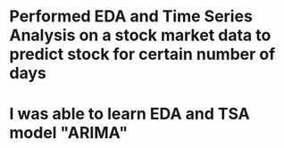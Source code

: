 # Performed EDA and Time Series Analysis on a stock market data to predict stock for certain number of days
# I was able to learn EDA and TSA model "ARIMA"

